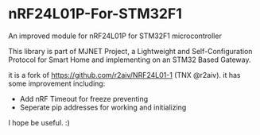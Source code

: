 # nRF24L01P-For-STM32F1
An improved module for nRF24L01P for STM32F1 microcontroller

This library is part of MJNET Project, a Lightweight and Self-Configuration Protocol for Smart Home and implementing on an STM32 Based Gateway.

it is a fork of https://github.com/r2aiv/NRF24L01-1 (TNX @r2aiv).
it has some improvement including:
* Add nRF Timeout for freeze preventing
* Seperate pip addresses for working and initializing

I hope be useful. :)
